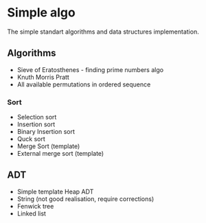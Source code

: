 Simple algo
===========

The simple standart algorithms and data structures implementation.

## Algorithms
- Sieve of Eratosthenes - finding prime numbers algo
- Knuth Morris Pratt
- All available permutations in ordered sequence

### Sort
- Selection sort
- Insertion sort
- Binary Insertion sort
- Quck sort
- Merge Sort (template)
- External merge sort (template)

## ADT
- Simple template Heap ADT
- String (not good realisation, require corrections)
- Fenwick tree
- Linked list
